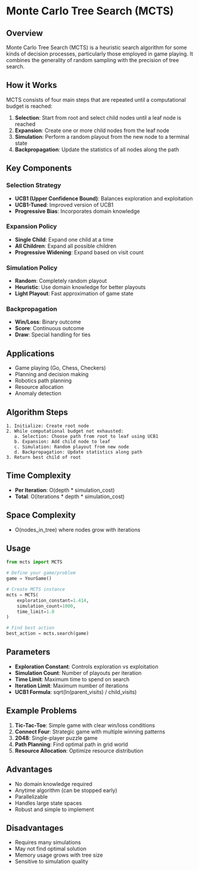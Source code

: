 # Monte Carlo Tree Search (MCTS)

## Overview

Monte Carlo Tree Search (MCTS) is a heuristic search algorithm for some kinds of decision processes, particularly those employed in game playing. It combines the generality of random sampling with the precision of tree search.

## How it Works

MCTS consists of four main steps that are repeated until a computational budget is reached:

1. **Selection**: Start from root and select child nodes until a leaf node is reached
2. **Expansion**: Create one or more child nodes from the leaf node
3. **Simulation**: Perform a random playout from the new node to a terminal state
4. **Backpropagation**: Update the statistics of all nodes along the path

## Key Components

### Selection Strategy
- **UCB1 (Upper Confidence Bound)**: Balances exploration and exploitation
- **UCB1-Tuned**: Improved version of UCB1
- **Progressive Bias**: Incorporates domain knowledge

### Expansion Policy
- **Single Child**: Expand one child at a time
- **All Children**: Expand all possible children
- **Progressive Widening**: Expand based on visit count

### Simulation Policy
- **Random**: Completely random playout
- **Heuristic**: Use domain knowledge for better playouts
- **Light Playout**: Fast approximation of game state

### Backpropagation
- **Win/Loss**: Binary outcome
- **Score**: Continuous outcome
- **Draw**: Special handling for ties

## Applications

- Game playing (Go, Chess, Checkers)
- Planning and decision making
- Robotics path planning
- Resource allocation
- Anomaly detection

## Algorithm Steps

```
1. Initialize: Create root node
2. While computational budget not exhausted:
   a. Selection: Choose path from root to leaf using UCB1
   b. Expansion: Add child node to leaf
   c. Simulation: Random playout from new node
   d. Backpropagation: Update statistics along path
3. Return best child of root
```

## Time Complexity

- **Per Iteration**: O(depth * simulation_cost)
- **Total**: O(iterations * depth * simulation_cost)

## Space Complexity

- O(nodes_in_tree) where nodes grow with iterations

## Usage

```python
from mcts import MCTS

# Define your game/problem
game = YourGame()

# Create MCTS instance
mcts = MCTS(
    exploration_constant=1.414,
    simulation_count=1000,
    time_limit=1.0
)

# Find best action
best_action = mcts.search(game)
```

## Parameters

- **Exploration Constant**: Controls exploration vs exploitation
- **Simulation Count**: Number of playouts per iteration
- **Time Limit**: Maximum time to spend on search
- **Iteration Limit**: Maximum number of iterations
- **UCB1 Formula**: sqrt(ln(parent_visits) / child_visits)

## Example Problems

1. **Tic-Tac-Toe**: Simple game with clear win/loss conditions
2. **Connect Four**: Strategic game with multiple winning patterns
3. **2048**: Single-player puzzle game
4. **Path Planning**: Find optimal path in grid world
5. **Resource Allocation**: Optimize resource distribution

## Advantages

- No domain knowledge required
- Anytime algorithm (can be stopped early)
- Parallelizable
- Handles large state spaces
- Robust and simple to implement

## Disadvantages

- Requires many simulations
- May not find optimal solution
- Memory usage grows with tree size
- Sensitive to simulation quality 